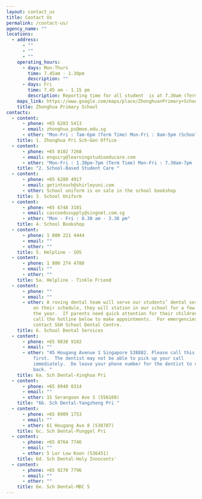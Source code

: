 ```yaml
---
layout: contact_us
title: Contact Us
permalink: /contact-us/
agency_name: ""
locations:
  - address:
      - ""
      - ""
      - ""
    operating_hours:
      - days: Mon-Thurs
        time: 7.45am - 1.30pm
        description: ""
      - days: Fri
        time: 7.45 am - 1.15 pm
        description: Reporting time for all student  is at 7.30am (Term Time)
    maps_link: https://www.google.com/maps/place/Zhonghua+Primary+School/@1.3598531,103.8695741,17z/data=!3m2!4b1!5s0x31da17aa2967fb09:0xcf3121e3b5fa38f6!4m6!3m5!1s0x31da17aa39517ac9:0xec3925b798d00a36!8m2!3d1.3598531!4d103.8695741!16s%2Fg%2F1tg29_yk
    title: Zhonghua Primary School
contacts:
  - content:
      - phone: +65 6283 5413
      - email: zhonghua_ps@moe.edu.sg
      - other: "Mon-Fri : 7am-6pm (Term Time) Mon-Fri : 8am-5pm (School Holidays)  "
    title: 1. Zhonghua Pri Sch-Gen Office
  - content:
      - phone: +65 8102 7268
      - email: enquiry@learningstudioeducare.com
      - other: "Mon-Fri : 1.30pm-7pm (Term Time) Mon-Fri : 7.30am-7pm (School Holidays)"
    title: "2. School-Based Student Care "
  - content:
      - phone: +65 6280 4917
      - email: getintouch@shirleyuni.com
      - other: School uniform is on sale in the school bookshop
    title: 3. School Uniform
  - content:
      - phone: +65 6748 3101
      - email: cascoedusupply@singnet.com.sg
      - other: "Mon - Fri : 8.30 am - 3.30 pm"
    title: 4. School Bookshop
  - content:
      - phone: 1 800 221 4444
      - email: ""
      - other: ""
    title: 5. Helpline - SOS
  - content:
      - phone: 1 800 274 4788
      - email: ""
      - other: ""
    title: 5a. Helpline - Tinkle Friend
  - content:
      - phone: ""
      - email: ""
      - other: A roving dental team will serve our students’ dental service.  Depending
          on their schedule, they will station in our school for a few months in
          the year.  If parents need quick attention for their children, please
          call the hotline below to make appointments.  For emergencies, please
          contact SGH School Dental Centre.
    title: 6. School Dental Services
  - content:
      - phone: +65 9838 9102
      - email: ""
      - other: "45 Hougang Avenue 1 Singapore 538882. Please call this number
          first.  The dentist may not be able to pick up your call
          immediately.  Do leave your phone number for the dentist to call you
          back. "
    title: 6a. Sch Dental-Xinghua Pri
  - content:
      - phone: +65 8940 0314
      - email: ""
      - other: 15 Serangoon Ave 3 (556108)
    title: "6b. Sch Dental-Yangzheng Pri "
  - content:
      - phone: +65 8909 1753
      - email: ""
      - other: 61 Hougang Ave 8 (538787)
    title: 6c. Sch Dental-Punggol Pri
  - content:
      - phone: +65 8764 7746
      - email: ""
      - other: 5 Lor Low Koon (536451)
    title: 6d. Sch Dental-Holy Innocents'
  - content:
      - phone: +65 9270 7796
      - email: ""
      - other: ""
    title: 6e. Sch Dental-MDC 5
---
```

